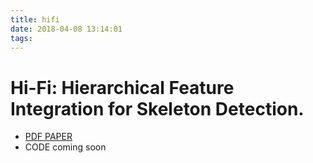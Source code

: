```yaml
---
title: hifi
date: 2018-04-08 13:14:01
tags:
---
```

# Hi-Fi: Hierarchical Feature Integration for Skeleton Detection.
- [PDF PAPER](https://arxiv.org/abs/1801.01849)
- CODE coming soon

